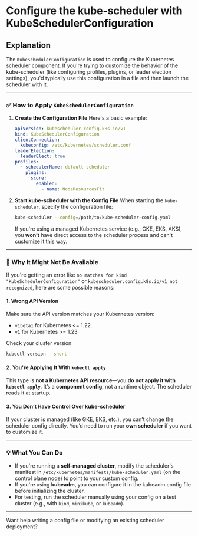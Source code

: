 # Configure the kube-scheduler with KubeSchedulerConfiguration 

## Explanation 

The `KubeSchedulerConfiguration` is used to configure the Kubernetes scheduler component. If you're trying to customize the behavior of the kube-scheduler (like configuring profiles, plugins, or leader election settings), you'd typically use this configuration in a file and then launch the scheduler with it.

---

### ✅ How to Apply `KubeSchedulerConfiguration`

1. **Create the Configuration File**
   Here's a basic example:

   ```yaml
   apiVersion: kubescheduler.config.k8s.io/v1
   kind: KubeSchedulerConfiguration
   clientConnection:
     kubeconfig: /etc/kubernetes/scheduler.conf
   leaderElection:
     leaderElect: true
   profiles:
     - schedulerName: default-scheduler
       plugins:
         score:
           enabled:
             - name: NodeResourcesFit
   ```

2. **Start kube-scheduler with the Config File**
   When starting the `kube-scheduler`, specify the configuration file:

   ```bash
   kube-scheduler --config=/path/to/kube-scheduler-config.yaml
   ```

   If you're using a managed Kubernetes service (e.g., GKE, EKS, AKS), you **won’t** have direct access to the scheduler process and can't customize it this way.

---

### 🧐 Why It Might Not Be Available

If you're getting an error like `no matches for kind "KubeSchedulerConfiguration"` or `kubescheduler.config.k8s.io/v1 not recognized`, here are some possible reasons:

#### 1. **Wrong API Version**
Make sure the API version matches your Kubernetes version:
- `v1beta1` for Kubernetes <= 1.22
- `v1` for Kubernetes >= 1.23

Check your cluster version:
```bash
kubectl version --short
```

#### 2. **You're Applying It With `kubectl apply`**
This type is **not a Kubernetes API resource**—you **do not apply it with `kubectl apply`**. It’s a **component config**, not a runtime object. The scheduler reads it at startup.

#### 3. **You Don’t Have Control Over kube-scheduler**
If your cluster is managed (like GKE, EKS, etc.), you can’t change the scheduler config directly. You’d need to run your **own scheduler** if you want to customize it.

---

### 💡 What You Can Do

- If you're running a **self-managed cluster**, modify the scheduler's manifest in `/etc/kubernetes/manifests/kube-scheduler.yaml` (on the control plane node) to point to your custom config.
- If you're using **kubeadm**, you can configure it in the kubeadm config file before initializing the cluster.
- For testing, run the scheduler manually using your config on a test cluster (e.g., with `kind`, `minikube`, or `kubeadm`).

---

Want help writing a config file or modifying an existing scheduler deployment?
